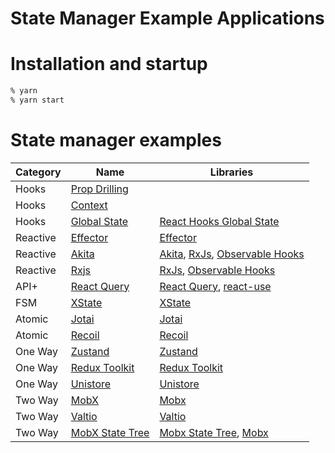State Manager Example Applications
===============================

# Installation and startup

```sh
% yarn
% yarn start
```

# State manager examples

| Category | Name | Libraries |
| ---- | ---- | ---- |
| Hooks | [Prop Drilling](http://localhost:3000/) | |
| Hooks | [Context](http://localhost:3001/) | |
| Hooks | [Global State](http://localhost:3016/) | [React Hooks Global State](https://www.npmjs.com/package/react-hooks-global-state) |
| Reactive | [Effector](http://localhost:3010/) | [Effector](https://effector.dev/) |
| Reactive | [Akita](http://localhost:3012/) | [Akita](https://datorama.github.io/akita/), [RxJs](https://rxjs.dev/), [Observable Hooks](https://observable-hooks.js.org/) |
| Reactive | [Rxjs](http://localhost:3013/) | [RxJs](https://rxjs.dev/), [Observable Hooks](https://observable-hooks.js.org/) |
| API+ | [React Query](http://localhost:3008/) | [React Query](https://react-query.tanstack.com/), [react-use](https://www.npmjs.com/package/react-use) |
| FSM | [XState](http://localhost:3007/) | [XState](https://xstate.js.org/docs/) |
| Atomic | [Jotai](http://localhost:3006/) | [Jotai](https://github.com/pmndrs/jotai) |
| Atomic | [Recoil](http://localhost:3009/) | [Recoil](https://recoiljs.org/) |
| One Way | [Zustand](http://localhost:3002/) | [Zustand](https://zustand.surge.sh/) |
| One Way | [Redux Toolkit](http://localhost:3003/) | [Redux Toolkit](https://redux-toolkit.js.org/) |
| One Way | [Unistore](http://localhost:3014/) | [Unistore](https://www.npmjs.com/package/unistore) |
| Two Way | [MobX](http://localhost:3004/) | [Mobx](https://mobx.js.org/README.html) |
| Two Way | [Valtio](http://localhost:3005/) | [Valtio](https://www.npmjs.com/package/valtio) |
| Two Way | [MobX State Tree](http://localhost:3015/) | [Mobx State Tree](https://mobx-state-tree.js.org/), [Mobx](https://mobx.js.org/README.html) |
